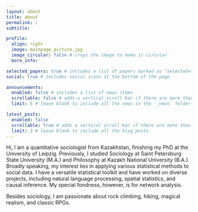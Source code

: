 ```yaml
---
layout: about
title: about
permalink: /
subtitle:

profile:
  align: right
  image: mainpage_picture.jpg
  image_circular: false # crops the image to make it circular
  more_info:

selected_papers: true # includes a list of papers marked as "selected={true}"
social: true # includes social icons at the bottom of the page

announcements:
  enabled: false # includes a list of news items
  scrollable: false # adds a vertical scroll bar if there are more than 3 news items
  limit: 5 # leave blank to include all the news in the `_news` folder

latest_posts:
  enabled: false
  scrollable: true # adds a vertical scroll bar if there are more than 3 new posts items
  limit: 3 # leave blank to include all the blog posts
---
```


Hi, I am a quantitative sociologist from Kazakhstan, finishing my PhD at the University of Leipzig. Previously, I studied Sociology at Saint Petersburg State University (M.A.) and Philosophy at Kazakh National University (B.A.). Broadly speaking, my interest lies in applying various statistical methods to social data. I have a versatile statistical toolkit and have worked on diverse projects, including natural language processing, spatial statistics, and causal inference. My special fondness, however, is for network analysis.

Besides sociology, I am passionate about rock climbing, hiking, magical realism, and classic RPGs.
